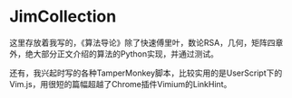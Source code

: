 # JimCollection
这里存放着我写的，《算法导论》除了快速傅里叶，数论RSA，几何，矩阵四章外，绝大部分正文介绍的算法的Python实现，并通过测试。

还有，我兴起时写的各种TamperMonkey脚本，比较实用的是UserScript下的Vim.js，用很短的篇幅超越了Chrome插件Vimium的LinkHint。